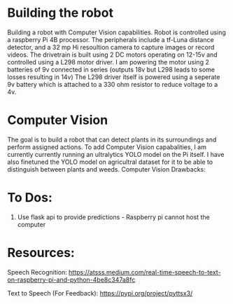 # Building the robot
Building a robot with Computer Vision capabilities. Robot is controlled using a raspberry Pi 4B processor. 
The peripherals include a tf-Luna distance detector, and a 32 mp Hi resoultion camera to capture images or record videos.
The drivetrain is built using 2 DC motors operating on 12-15v and controlled using a L298 motor driver. 
I am powering the motor using 2 batteries of 9v connected in series (outputs 18v but L298 leads to some losses resulting in 14v)
The L298 driver itself is powered using a seperate 9v battery which is attached to a 330 ohm resistor to reduce voltage to a 4v.  

# Computer Vision
The goal is to build a robot that can detect plants in its surroundings and perform assigned actions.
To add Computer Vision capabalities, I am currently currently running an ultralytics YOLO model on the Pi itself. 
I have also finetuned the YOLO model on agricultral dataset for it to be able to distinguish between plants and weeds.
Computer Vision Drawbacks:

# To Dos:
1. Use flask api to provide predictions - Raspberry pi cannot host the computer

# Resources:
Speech Recognition: https://atsss.medium.com/real-time-speech-to-text-on-raspberry-pi-and-python-4be8c347a8fc

Text to Speech (For Feedback): https://pypi.org/project/pyttsx3/
